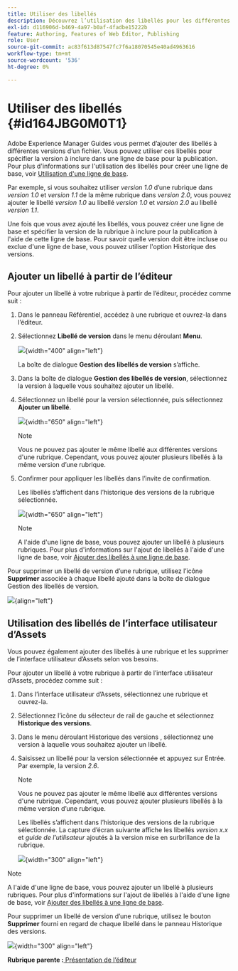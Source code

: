 ```yaml
---
title: Utiliser des libellés
description: Découvrez l’utilisation des libellés pour les différentes versions d’un fichier dans Adobe Experience Manager Guides. Découvrez comment ajouter ou supprimer un libellé dans une version d’une rubrique.
exl-id: d116906d-b469-4a97-b0af-4fadbe15222b
feature: Authoring, Features of Web Editor, Publishing
role: User
source-git-commit: ac83f613d87547fc7f6a18070545e40ad4963616
workflow-type: tm+mt
source-wordcount: '536'
ht-degree: 0%

---
```


# Utiliser des libellés {#id164JBG0M0T1}

Adobe Experience Manager Guides vous permet d’ajouter des libellés à différentes versions d’un fichier. Vous pouvez utiliser ces libellés pour spécifier la version à inclure dans une ligne de base pour la publication. Pour plus d&#39;informations sur l&#39;utilisation des libellés pour créer une ligne de base, voir [Utilisation d&#39;une ligne de base](generate-output-use-baseline-for-publishing.md#).

Par exemple, si vous souhaitez utiliser *version 1.0* d’une rubrique dans *version 1.0* et *version 1.1* de la même rubrique dans *version 2.0*, vous pouvez ajouter le libellé *version 1.0* au libellé *version 1.0* et *version 2.0* au libellé *version 1.1*.

Une fois que vous avez ajouté les libellés, vous pouvez créer une ligne de base et spécifier la version de la rubrique à inclure pour la publication à l&#39;aide de cette ligne de base. Pour savoir quelle version doit être incluse ou exclue d&#39;une ligne de base, vous pouvez utiliser l&#39;option Historique des versions.

## Ajouter un libellé à partir de l’éditeur

Pour ajouter un libellé à votre rubrique à partir de l’éditeur, procédez comme suit :

1. Dans le panneau Référentiel, accédez à une rubrique et ouvrez-la dans l’éditeur.
1. Sélectionnez **Libellé de version** dans le menu déroulant **Menu**.

   ![](images/version-label-option.png){width="400" align="left"}

   La boîte de dialogue **Gestion des libellés de version** s’affiche.

1. Dans la boîte de dialogue **Gestion des libellés de version**, sélectionnez la version à laquelle vous souhaitez ajouter un libellé.
1. Sélectionnez un libellé pour la version sélectionnée, puis sélectionnez **Ajouter un libellé**.

   ![](images/version-label-management-dialog-new.png){width="650" align="left"}

   >[!NOTE]
   >
   > Vous ne pouvez pas ajouter le même libellé aux différentes versions d&#39;une rubrique. Cependant, vous pouvez ajouter plusieurs libellés à la même version d’une rubrique.
1. Confirmer pour appliquer les libellés dans l’invite de confirmation.

   Les libellés s’affichent dans l’historique des versions de la rubrique sélectionnée.

   ![](images/label-comparison-version-history.png){width="650" align="left"}

   >[!NOTE]
   >
   > A l&#39;aide d&#39;une ligne de base, vous pouvez ajouter un libellé à plusieurs rubriques. Pour plus d&#39;informations sur l&#39;ajout de libellés à l&#39;aide d&#39;une ligne de base, voir [Ajouter des libellés à une ligne de base](generate-output-use-baseline-for-publishing.md#id184KD0T305Z).

Pour supprimer un libellé de version d’une rubrique, utilisez l’icône **Supprimer** associée à chaque libellé ajouté dans la boîte de dialogue Gestion des libellés de version.

![](images/remove-version-label.png){align="left"}


## Utilisation des libellés de l’interface utilisateur d’Assets

Vous pouvez également ajouter des libellés à une rubrique et les supprimer de l’interface utilisateur d’Assets selon vos besoins.

Pour ajouter un libellé à votre rubrique à partir de l’interface utilisateur d’Assets, procédez comme suit :

1. Dans l’interface utilisateur d’Assets, sélectionnez une rubrique et ouvrez-la.
1. Sélectionnez l’icône du sélecteur de rail de gauche et sélectionnez **Historique des versions**.
1. Dans le menu déroulant Historique des versions , sélectionnez une version à laquelle vous souhaitez ajouter un libellé.
1. Saisissez un libellé pour la version sélectionnée et appuyez sur Entrée. Par exemple, la version *2.6*.

   >[!NOTE]
   >
   > Vous ne pouvez pas ajouter le même libellé aux différentes versions d&#39;une rubrique. Cependant, vous pouvez ajouter plusieurs libellés à la même version d’une rubrique.

   Les libellés s’affichent dans l’historique des versions de la rubrique sélectionnée. La capture d’écran suivante affiche les libellés *version x.x* et *guide de l’utilisateur* ajoutés à la version mise en surbrillance de la rubrique.

   ![](images/labels.png){width="300" align="left"}

>[!NOTE]
>
> A l&#39;aide d&#39;une ligne de base, vous pouvez ajouter un libellé à plusieurs rubriques. Pour plus d&#39;informations sur l&#39;ajout de libellés à l&#39;aide d&#39;une ligne de base, voir [Ajouter des libellés à une ligne de base](generate-output-use-baseline-for-publishing.md#id184KD0T305Z).

Pour supprimer un libellé de version d’une rubrique, utilisez le bouton **Supprimer** fourni en regard de chaque libellé dans le panneau Historique des versions.

![](images/delete-labels.png){width="300" align="left"}


**Rubrique parente :**[ Présentation de l’éditeur](web-editor.md)
